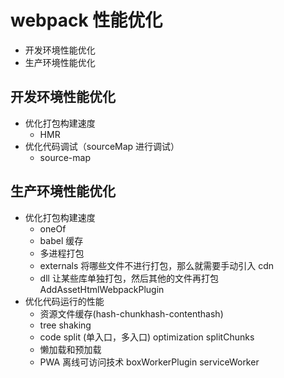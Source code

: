 # webpack 性能优化

- 开发环境性能优化
- 生产环境性能优化

## 开发环境性能优化

- 优化打包构建速度
  - HMR
- 优化代码调试（sourceMap 进行调试）
  - source-map

## 生产环境性能优化

- 优化打包构建速度
  - oneOf
  - babel 缓存
  - 多进程打包
  - externals 将哪些文件不进行打包，那么就需要手动引入 cdn
  - dll 让某些库单独打包，然后其他的文件再打包 AddAssetHtmlWebpackPlugin
- 优化代码运行的性能
  - 资源文件缓存(hash-chunkhash-contenthash)
  - tree shaking
  - code split (单入口，多入口) optimization splitChunks
  - 懒加载和预加载
  - PWA 离线可访问技术 boxWorkerPlugin serviceWorker
